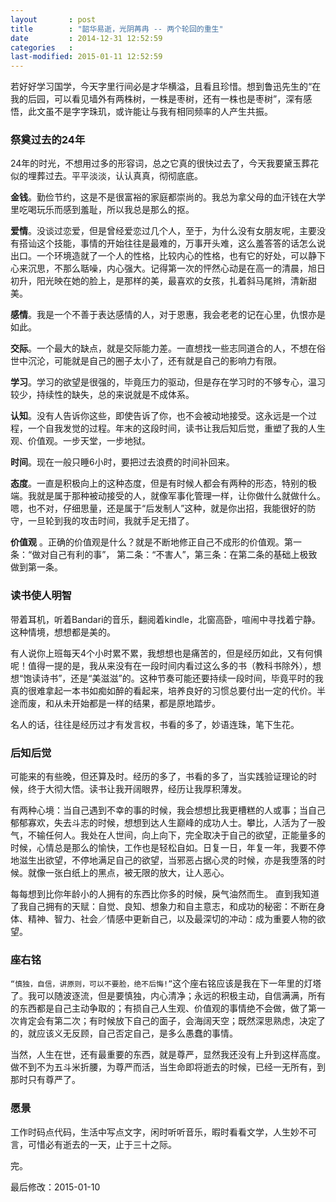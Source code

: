 ```yaml
---
layout       : post
title        : "韶华易逝，光阴苒冉 -- 两个轮回的重生"
date         : 2014-12-31 12:52:59
categories   : 
last-modified: 2015-01-11 12:52:59
---
```


若好好学习国学，今天字里行间必是才华横溢，且看且珍惜。想到鲁迅先生的“在我的后园，可以看见墙外有两株树，一株是枣树，还有一株也是枣树”，深有感悟，此文虽不是字字珠玑，或许能让与我有相同频率的人产生共振。

### 祭奠过去的24年

24年的时光，不想用过多的形容词，总之它真的很快过去了，今天我要黛玉葬花似的埋葬过去。平平淡淡，认认真真，彻彻底底。

**金钱**。勤俭节约，这是不是很富裕的家庭都崇尚的。我总为拿父母的血汗钱在大学里吃喝玩乐而感到羞耻，所以我总是那么的抠。

**爱情**。没谈过恋爱，但是曾经爱恋过几个人，至于，为什么没有女朋友呢，主要没有搭讪这个技能，事情的开始往往是最难的，万事开头难，这么羞答答的话怎么说出口。一个环境造就了一个人的性格，比较内心的性格，也有它的好处，可以静下心来沉思，不那么聒噪，内心强大。记得第一次的怦然心动是在高一的清晨，旭日初升，阳光映在她的脸上，是那样的美，最喜欢的女孩，扎着斜马尾辫，清新甜美。

**感情**。我是一个不善于表达感情的人，对于恩惠，我会老老的记在心里，仇恨亦是如此。

**交际**。一个最大的缺点，就是交际能力差。一直想找一些志同道合的人，不想在俗世中沉沦，可能就是自己的圈子太小了，还有就是自己的影响力有限。
     
**学习**。学习的欲望是很强的，毕竟压力的驱动，但是存在学习时的不够专心，温习较少，持续性的缺失，总的来说就是不成体系。

**认知**。没有人告诉你这些，即使告诉了你，也不会被动地接受。这永远是一个过程，一个自我发觉的过程。年末的这段时间，读书让我后知后觉，重塑了我的人生观、价值观。一步天堂，一步地狱。
     
**时间**。现在一般只睡6小时，要把过去浪费的时间补回来。

**态度**。一直是积极向上的这种态度，但是有时候人都会有两种的形态，特别的极端。我就是属于那种被动接受的人，就像军事化管理一样，让你做什么就做什么。嗯，也不对，仔细思量，还是属于“后发制人”这种，就是你出招，我能很好的防守，一旦轮到我的攻击时间，我就手足无措了。
     
**价值观** 。正确的价值观是什么？就是不断地修正自己不成形的价值观。第一条：“做对自己有利的事”， 第二条：“不害人”，第三条：在第二条的基础上极致做到第一条。
     
     
### 读书使人明智

带着耳机，听着Bandari的音乐，翻阅着kindle，北窗高卧，喧闹中寻找着宁静。这种情境，想想都是美的。

有人说你上班每天4个小时累不累，我想想也是痛苦的，但是经历如此，又有何惧呢！值得一提的是，我从来没有在一段时间内看过这么多的书（教科书除外），想想“饱读诗书”，还是“美滋滋”的。这种节奏可能还要持续一段时间，毕竟平时的我真的很难拿起一本书如痴如醉的看起来，培养良好的习惯总要付出一定的代价。半途而废，和从未开始都是一样的结果，都是原地踏步。

名人的话，往往是经历过才有发言权，书看的多了，妙语连珠，笔下生花。

### 后知后觉

可能来的有些晚，但还算及时。经历的多了，书看的多了，当实践验证理论的时候，终于大彻大悟。读书让我开阔眼界，经历让我厚积薄发。

有两种心境：当自己遇到不幸的事的时候，我会想想比我更槽糕的人或事；当自己郁郁寡欢，失去斗志的时候，想想到达人生巅峰的成功人士。攀比，人活为了一股气，不输任何人。我处在人世间，向上向下，完全取决于自己的欲望，正能量多的时候，心情总是那么的愉快，工作也是轻松自如。日复一日，年复一年，我要不停地滋生出欲望，不停地满足自己的欲望，当邪恶占据心灵的时候，亦是我堕落的时候。就像一张白纸上的黑点，被无限的放大，让人恶心。

每每想到比你年龄小的人拥有的东西比你多的时候，戾气油然而生。 直到我知道了我自己拥有的天赋：自觉、良知、想象力和自主意志，和成功的秘密：不断在身体、精神、智力、社会／情感中更新自己，以及最深切的冲动：成为重要人物的欲望。

### 座右铭

``“慎独，自信，讲原则，可以不要脸，绝不后悔!”``这个座右铭应该是我在下一年里的灯塔了。我可以随波逐流，但是要慎独，内心清净；永远的积极主动，自信满满，所有的东西都是自己主动争取的；有损自己人生观、价值观的事情绝不会做，做了第一次肯定会有第二次；有时候放下自己的面子，会海阔天空；既然深思熟虑，决定了的，就应该义无反顾，自己否定自己，是多么愚蠢的事情。

当然，人生在世，还有最重要的东西，就是尊严，显然我还没有上升到这样高度。做不到不为五斗米折腰，为尊严而活，当生命即将逝去的时候，已经一无所有，到那时只有尊严了。

### 愿景
工作时码点代码，生活中写点文字，闲时听听音乐，暇时看看文学，人生妙不可言，可惜必有逝去的一天，止于三十之际。

完。

最后修改：2015-01-10